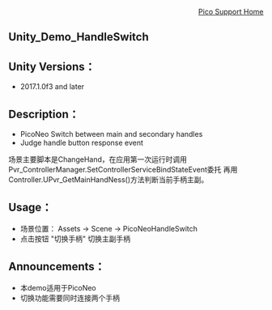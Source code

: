 <p align="right"><a href="https://github.com/PicoSupport/PicoSupport" target="_blank">Pico Support Home</a></p>

## Unity_Demo_HandleSwitch

## Unity Versions：
- 2017.1.0f3 and later

## Description：

-  PicoNeo Switch between main and secondary handles
-  Judge handle button response event

场景主要脚本是ChangeHand，在应用第一次运行时调用Pvr_ControllerManager.SetControllerServiceBindStateEvent委托
再用Controller.UPvr_GetMainHandNess()方法判断当前手柄主副。

## Usage：
- 场景位置： Assets -> Scene -> PicoNeoHandleSwitch
- 点击按钮 "切换手柄" 切换主副手柄

## Announcements：
- 本demo适用于PicoNeo
- 切换功能需要同时连接两个手柄

